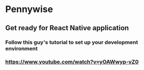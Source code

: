 # Pennywise

## Get ready for React Native application
### Follow this guy's tutorial to set up your development environment
### https://www.youtube.com/watch?v=yOAWwyp-vZ0
